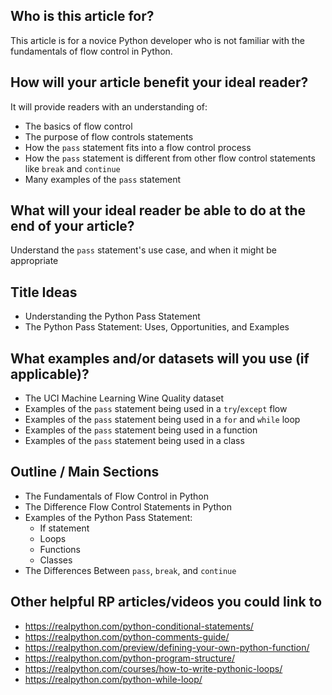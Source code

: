 ## Who is this article for?

This article is for a novice Python developer who is not familiar with the fundamentals of flow control in Python.


## How will your article benefit your ideal reader?

It will provide readers with an understanding of:

* The basics of flow control
* The purpose of flow controls statements
* How the `pass` statement fits into a flow control process
* How the `pass` statement is different from other flow control statements like `break` and `continue`
* Many examples of the `pass` statement

## What will your ideal reader be able to do at the end of your article?

Understand the `pass` statement's use case, and when it might be appropriate

## Title Ideas

* Understanding the Python Pass Statement
* The Python Pass Statement: Uses, Opportunities, and Examples

## What examples and/or datasets will you use (if applicable)?

* The UCI Machine Learning Wine Quality dataset
* Examples of the `pass` statement being used in a `try`/`except` flow
* Examples of the `pass` statement being used in a `for` and `while` loop
* Examples of the `pass` statement being used in a function
* Examples of the `pass` statement being used in a class

## Outline / Main Sections

- The Fundamentals of Flow Control in Python
- The Difference Flow Control Statements in Python
- Examples of the Python Pass Statement:
    - If statement
    - Loops
    - Functions
    - Classes
- The Differences Between `pass`, `break`, and `continue`

## Other helpful RP articles/videos you could link to

- https://realpython.com/python-conditional-statements/
- https://realpython.com/python-comments-guide/
- https://realpython.com/preview/defining-your-own-python-function/
- https://realpython.com/python-program-structure/
- https://realpython.com/courses/how-to-write-pythonic-loops/
- https://realpython.com/python-while-loop/
